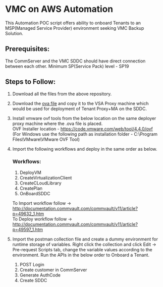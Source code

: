 # VMC on AWS Automation

This Automation POC script offers ability to onboard Tenants to an MSP(Managed Service Provider) environment seeking VMC Backup Solution.


## Prerequisites:

The CommServer and the VMC SDDC should have direct connection between each other.
Minimum SP(Service Pack) level - SP19

## Steps to Follow:

1) Download all the files from the above repository.
2) Download the <a href="https://commvaultapplicanceova.s3-us-west-2.amazonaws.com/commvaultappliance.ova" onclick="return ! window.open(this.href);">ova file</a> and copy it to the VSA Proxy machine which would be used for deployment of Tenant Proxy+MA on the SDDC.
3) Install vmware ovf tools from the below location on the same deployer proxy machine where the .ova file is placed.    	
	OVF Installer location - https://code.vmware.com/web/tool/4.4.0/ovf (For Windows use the following path as installation folder - C:\Program Files\VMware\VMware OVF Tool)
4) Import the following workflows and deploy in the same order as below.	
	### Workflows:
	1) DeployVM
	2) CreateVirtualizationClient
	3) CreateCLoudLibrary
	4) CreatePlan
	5) OnBoardSDDC
	
	To Import workflow follow -> http://documentation.commvault.com/commvault/v11/article?p=49632_1.htm  
	To Deploy workflow follow -> http://documentation.commvault.com/commvault/v11/article?p=49597_1.htm
	
5) Import the postman collection file and create a dummy environment for runtime storage of variables.
	Right click the collection and click Edit -> Pre-request Scripts tab, change the variable values according to the environment.
	Run the APIs in the below order to Onboard a Tenant.
	1) POST Login 
	2) Create customer in CommServer
	3) Generate AuthCode
	4) Create SDDC
	

